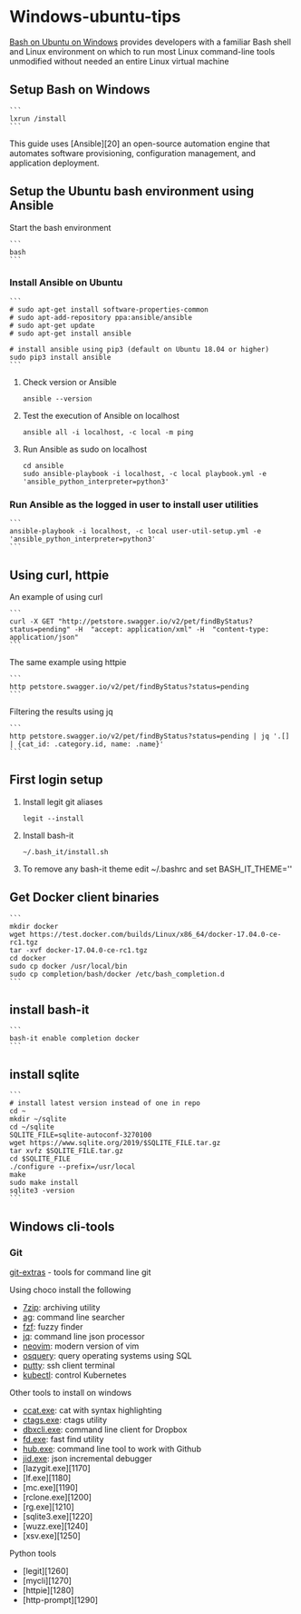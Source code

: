 # Windows-ubuntu-tips

[Bash on Ubuntu on Windows][10] provides developers with a familiar Bash shell
and Linux environment on which to run most Linux command-line tools unmodified
without needed an entire Linux virtual machine

[10]: https://msdn.microsoft.com/en-us/commandline/wsl/about

## Setup Bash on Windows

    ```
    lxrun /install
    ```

This guide uses [Ansible][20] an open-source automation engine that automates
software provisioning, configuration management, and application deployment.

## Setup the Ubuntu bash environment using Ansible

Start the bash environment

    ```
    bash
    ```

### Install Ansible on Ubuntu

    ```
    # sudo apt-get install software-properties-common
    # sudo apt-add-repository ppa:ansible/ansible
    # sudo apt-get update
    # sudo apt-get install ansible

    # install ansible using pip3 (default on Ubuntu 18.04 or higher)
    sudo pip3 install ansible
    ```

1. Check version or Ansible

    ```
    ansible --version
    ```

2. Test the execution of Ansible on localhost

    ```
    ansible all -i localhost, -c local -m ping
    ```

2. Run Ansible as sudo on localhost

    ```
    cd ansible
    sudo ansible-playbook -i localhost, -c local playbook.yml -e 'ansible_python_interpreter=python3'
    ```

### Run Ansible as the logged in user to install user utilities

    ```
    ansible-playbook -i localhost, -c local user-util-setup.yml -e 'ansible_python_interpreter=python3'
    ```

## Using curl, httpie

An example of using curl

    ```
    curl -X GET "http://petstore.swagger.io/v2/pet/findByStatus?status=pending" -H  "accept: application/xml" -H  "content-type: application/json"
    ```

The same example using httpie

    ```
    http petstore.swagger.io/v2/pet/findByStatus?status=pending
    ```

Filtering the results using jq

    ```
    http petstore.swagger.io/v2/pet/findByStatus?status=pending | jq '.[] | {cat_id: .category.id, name: .name}'
    ```

## First login setup

1. Install legit git aliases

    ```
    legit --install
    ```

2. Install bash-it

    ```
    ~/.bash_it/install.sh
    ```

3. To remove any bash-it theme edit ~/.bashrc and set BASH_IT_THEME=''

## Get Docker client binaries

    ```
    mkdir docker
    wget https://test.docker.com/builds/Linux/x86_64/docker-17.04.0-ce-rc1.tgz
    tar -xvf docker-17.04.0-ce-rc1.tgz
    cd docker
    sudo cp docker /usr/local/bin
    sudo cp completion/bash/docker /etc/bash_completion.d
    ```

## install bash-it

    ```
    bash-it enable completion docker
    ```

## install sqlite

    ```
    # install latest version instead of one in repo
    cd ~
    mkdir ~/sqlite
    cd ~/sqlite
    SQLITE_FILE=sqlite-autoconf-3270100
    wget https://www.sqlite.org/2019/$SQLITE_FILE.tar.gz
    tar xvfz $SQLITE_FILE.tar.gz
    cd $SQLITE_FILE
    ./configure --prefix=/usr/local
    make
    sudo make install
    sqlite3 -version
    ```

## Windows cli-tools

### Git

[git-extras][1000] - tools for command line git

[1000]: https://github.com/tj/git-extras.git

Using choco install the following

* [7zip][1010]: archiving utility
* [ag][1020]: command line searcher
* [fzf][1030]: fuzzy finder
* [jq][1040]: command line json processor
* [neovim][1050]: modern version of vim
* [osquery][1060]: query operating systems using SQL
* [putty][1070]: ssh client terminal
* [kubectl][1080]: control Kubernetes

[1010]: https://en.wikipedia.org/wiki/7-Zip
[1020]: https://github.com/ggreer/the_silver_searcher
[1030]: https://github.com/junegunn/fzf
[1040]: https://github.com/stedolan/jq
[1050]: https://github.com/neovim/neovim
[1060]: https://osquery.io/
[1070]: https://www.putty.org/
[1080]: https://kubernetes.io/docs/tasks/tools/install-kubectl/

Other tools to install on windows

* [ccat.exe][1090]: cat with syntax highlighting
* [ctags.exe][1100]: ctags utility
* [dbxcli.exe][1110]: command line client for Dropbox
* [fd.exe][1130]: fast find utility
* [hub.exe][1150]: command line tool to work with Github
* [jid.exe][1160]: json incremental debugger
* [lazygit.exe][1170]
* [lf.exe][1180]
* [mc.exe][1190]
* [rclone.exe][1200]
* [rg.exe][1210]
* [sqlite3.exe][1220]
* [wuzz.exe][1240]
* [xsv.exe][1250]

[1090]: https://github.com/jingweno/ccat
[1100]: https://github.com/universal-ctags/ctags
[1110]: https://github.com/dropbox/dbxcli
[1130]: https://github.com/sharkdp/fd
[1150]: https://github.com/github/hub
[1160]: https://github.com/simeji/jid

Python tools

* [legit][1260]
* [mycli][1270]
* [httpie][1280]
* [http-prompt][1290]
